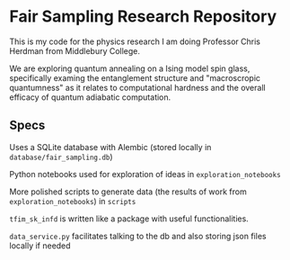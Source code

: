 # Fair Sampling Research Repository

This is my code for the physics research I am doing Professor Chris Herdman from Middlebury College.

We are exploring quantum annealing on a Ising model spin glass, specifically examing the entanglement structure and "macroscropic quantumness" as it relates to computational hardness and the overall efficacy of quantum adiabatic computation.

## Specs

Uses a SQLite database with Alembic (stored locally in `database/fair_sampling.db`)

Python notebooks used for exploration of ideas in `exploration_notebooks`

More polished scripts to generate data (the results of work from `exploration_notebooks`) in `scripts`

`tfim_sk_infd` is written like a package with useful functionalities.

`data_service.py` facilitates talking to the db and also storing json files locally if needed
